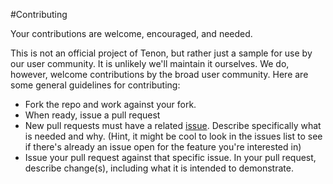 #Contributing

Your contributions are welcome, encouraged, and needed.

This is not an official project of Tenon, but rather just a sample for use by our user community. It is unlikely we'll maintain it ourselves. We do, however,
welcome contributions by the broad user community.  Here are some general guidelines for contributing:

* Fork the repo and work against your fork.
* When ready, issue a pull request
* New pull requests must have a related [issue](https://bitbucket.org/tenon-io/sample-php-class/issues). Describe specifically what is needed and why. (Hint, it might be cool to look in the issues list to see if there's already an issue open for the feature you're interested in)
* Issue your pull request against that specific issue. In your pull request, describe change(s), including what it is intended to demonstrate.

